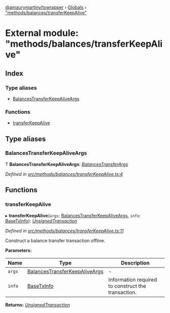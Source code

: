 [@amaurymartiny/txwrapper](../README.md) › [Globals](../globals.md) › ["methods/balances/transferKeepAlive"](_methods_balances_transferkeepalive_.md)

# External module: "methods/balances/transferKeepAlive"

## Index

### Type aliases

* [BalancesTransferKeepAliveArgs](_methods_balances_transferkeepalive_.md#balancestransferkeepaliveargs)

### Functions

* [transferKeepAlive](_methods_balances_transferkeepalive_.md#transferkeepalive)

## Type aliases

###  BalancesTransferKeepAliveArgs

Ƭ **BalancesTransferKeepAliveArgs**: *[BalancesTransferArgs](../interfaces/_methods_balances_transfer_.balancestransferargs.md)*

*Defined in [src/methods/balances/transferKeepAlive.ts:4](https://github.com/amaurymartiny/polkadotjs-wrapper/blob/ffb9177/src/methods/balances/transferKeepAlive.ts#L4)*

## Functions

###  transferKeepAlive

▸ **transferKeepAlive**(`args`: [BalancesTransferKeepAliveArgs](_methods_balances_transferkeepalive_.md#balancestransferkeepaliveargs), `info`: [BaseTxInfo](../interfaces/_util_types_.basetxinfo.md)): *[UnsignedTransaction](../interfaces/_util_types_.unsignedtransaction.md)*

*Defined in [src/methods/balances/transferKeepAlive.ts:11](https://github.com/amaurymartiny/polkadotjs-wrapper/blob/ffb9177/src/methods/balances/transferKeepAlive.ts#L11)*

Construct a balance transfer transaction offline.

**Parameters:**

Name | Type | Description |
------ | ------ | ------ |
`args` | [BalancesTransferKeepAliveArgs](_methods_balances_transferkeepalive_.md#balancestransferkeepaliveargs) | - |
`info` | [BaseTxInfo](../interfaces/_util_types_.basetxinfo.md) | Information required to construct the transaction.  |

**Returns:** *[UnsignedTransaction](../interfaces/_util_types_.unsignedtransaction.md)*

